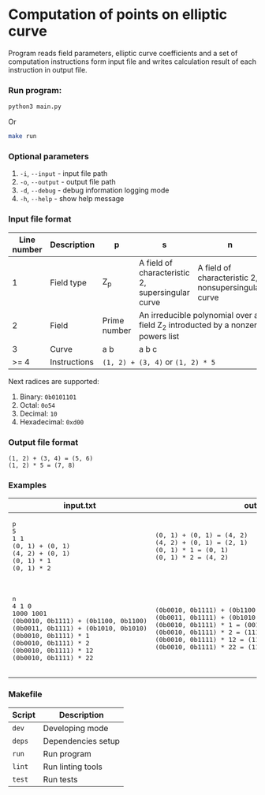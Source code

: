 # Computation of points on elliptic curve

Program reads field parameters, elliptic curve
coefficients and a set of computation instructions
form input file and writes calculation result of
each instruction in output file.

### Run program:

```sh
python3 main.py
```

Or

```sh
make run
```

### Optional parameters

1. `-i`, `--input` - input file path
2. `-o`, `--output` - output file path
3. `-d`, `--debug` - debug information logging mode
4. `-h`, `--help` - show help message

### Input file format

<table>
    <thead>
        <th>Line number</th>
        <th>Description</th>
        <th>p</th>
        <th>s</th>
        <th>n</th>
    </thead>
    <tbody>
        <tr>
            <td>1</td>
            <td>Field type</td>
            <td>Z<sub>p</sub></td>
            <td>A field of characteristic 2, supersingular curve</td>
            <td>A field of characteristic 2, nonsupersingular curve</td>
        </tr>
        <tr>
            <td>2</td>
            <td>Field</td>
            <td>Prime number</td>
            <td colspan="2">An irreducible polynomial over a field Z<sub>2</sub> introducted by a nonzero powers list</td>
        </tr>
        <tr>
            <td>3</td>
            <td>Curve</td>
            <td>a b</td>
            <td colspan="2">a b c</td>
        </tr>
        <tr>
            <td>>= 4</td>
            <td>Instructions</td>
            <td colspan="3"><code>(1, 2) + (3, 4)</code> or <code>(1, 2) * 5</code></td>
        </tr>
    </tbody>
</table>

Next radices are supported:
1. Binary: `0b0101101`
2. Octal: `0o54`
3. Decimal: `10`
4. Hexadecimal: `0xd00`

### Output file format

```
(1, 2) + (3, 4) = (5, 6)
(1, 2) * 5 = (7, 8)
```

### Examples

<table>
    <thead>
        <th>input.txt</th>
        <th>output.txt</th>
    </thead>
    <tbody>
        <tr>
            <td>
                <pre>
p
5
1 1
(0, 1) + (0, 1)
(4, 2) + (0, 1)
(0, 1) * 1
(0, 1) * 2
                </pre>
            </td>
            <td>
                <pre>
(0, 1) + (0, 1) = (4, 2)
(4, 2) + (0, 1) = (2, 1)
(0, 1) * 1 = (0, 1)
(0, 1) * 2 = (4, 2)
                </pre>
            </td>
        </tr>
        <tr>
            <td>
                <pre>
n
4 1 0
1000 1001
(0b0010, 0b1111) + (0b1100, 0b1100)
(0b0011, 0b1111) + (0b1010, 0b1010)
(0b0010, 0b1111) * 1
(0b0010, 0b1111) * 2
(0b0010, 0b1111) * 12
(0b0010, 0b1111) * 22
                </pre>
            </td>
            <td>
                <pre>
(0b0010, 0b1111) + (0b1100, 0b1100) = (1111101000, 1111)
(0b0011, 0b1111) + (0b1010, 0b1010) = (1111100001, 1010)
(0b0010, 0b1111) * 1 = (0010, 1111)
(0b0010, 0b1111) * 2 = (1111101001, 1110)
(0b0010, 0b1111) * 12 = (1111100001, 1000)
(0b0010, 0b1111) * 22 = (1111100111, 0111)
                </pre>
            </td>
        </tr>
    </tbody>
</table>

### Makefile

Script | Description
------ | -----------
`dev` | Developing mode
`deps` | Dependencies setup
`run` | Run program
`lint` | Run linting tools
`test` | Run tests
